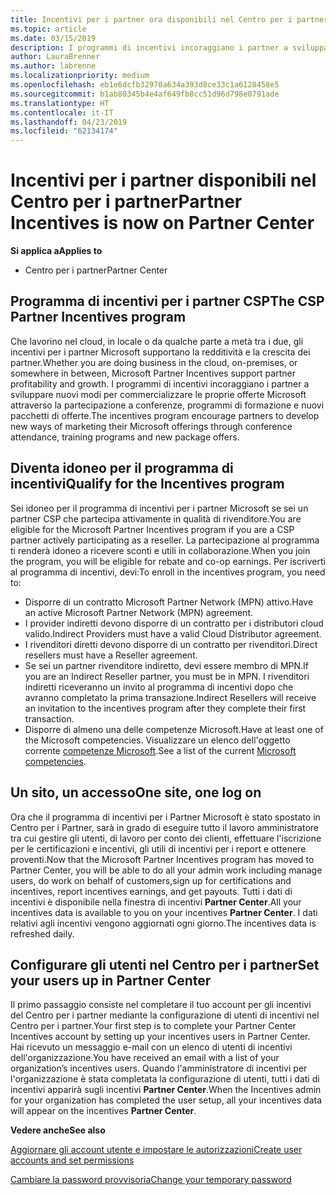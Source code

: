 ```yaml
---
title: Incentivi per i partner ora disponibili nel Centro per i partner | Centro per i partner
ms.topic: article
ms.date: 03/15/2019
description: I programmi di incentivi incoraggiano i partner a sviluppare nuove tecniche di marketing, offrire formazione e altro
author: LauraBrenner
ms.author: labrenne
ms.localizationpriority: medium
ms.openlocfilehash: eb1e6dcfb32970a634a393d8ce33c1a6128458e5
ms.sourcegitcommit: b1ab80345b4e4af649fb8cc51d96d798e0791ade
ms.translationtype: HT
ms.contentlocale: it-IT
ms.lasthandoff: 04/23/2019
ms.locfileid: "62134174"
---
```

# <a name="partner-incentives-is-now-on-partner-center"></a><span data-ttu-id="89224-103">Incentivi per i partner disponibili nel Centro per i partner</span><span class="sxs-lookup"><span data-stu-id="89224-103">Partner Incentives is now on Partner Center</span></span> 

<span data-ttu-id="89224-104">**Si applica a**</span><span class="sxs-lookup"><span data-stu-id="89224-104">**Applies to**</span></span>

-  <span data-ttu-id="89224-105">Centro per i partner</span><span class="sxs-lookup"><span data-stu-id="89224-105">Partner Center</span></span>

## <a name="the-csp-partner-incentives-program"></a><span data-ttu-id="89224-106">Programma di incentivi per i partner CSP</span><span class="sxs-lookup"><span data-stu-id="89224-106">The CSP Partner Incentives program</span></span>

<span data-ttu-id="89224-107">Che lavorino nel cloud, in locale o da qualche parte a metà tra i due, gli incentivi per i partner Microsoft supportano la redditività e la crescita dei partner.</span><span class="sxs-lookup"><span data-stu-id="89224-107">Whether you are doing business in the cloud, on-premises, or somewhere in between, Microsoft Partner Incentives support partner profitability and growth.</span></span> <span data-ttu-id="89224-108">I programmi di incentivi incoraggiano i partner a sviluppare nuovi modi per commercializzare le proprie offerte Microsoft attraverso la partecipazione a conferenze, programmi di formazione e nuovi pacchetti di offerte.</span><span class="sxs-lookup"><span data-stu-id="89224-108">The incentives program encourage partners to develop new ways of marketing their Microsoft offerings through conference attendance, training programs and new package offers.</span></span> 

## <a name="qualify-for-the-incentives-program"></a><span data-ttu-id="89224-109">Diventa idoneo per il programma di incentivi</span><span class="sxs-lookup"><span data-stu-id="89224-109">Qualify for the Incentives program</span></span>

<span data-ttu-id="89224-110">Sei idoneo per il programma di incentivi per i partner Microsoft se sei un partner CSP che partecipa attivamente in qualità di rivenditore.</span><span class="sxs-lookup"><span data-stu-id="89224-110">You are eligible for the Microsoft Partner Incentives program if you are a CSP partner actively participating as a reseller.</span></span>
<span data-ttu-id="89224-111">La partecipazione al programma ti renderà idoneo a ricevere sconti e utili in collaborazione.</span><span class="sxs-lookup"><span data-stu-id="89224-111">When you join the program, you will be eligible for rebate and co-op earnings.</span></span> <span data-ttu-id="89224-112">Per iscriverti al programma di incentivi, devi:</span><span class="sxs-lookup"><span data-stu-id="89224-112">To enroll in the incentives program, you need to:</span></span> 
- <span data-ttu-id="89224-113">Disporre di un contratto Microsoft Partner Network (MPN) attivo.</span><span class="sxs-lookup"><span data-stu-id="89224-113">Have an active Microsoft Partner Network (MPN) agreement.</span></span>  
- <span data-ttu-id="89224-114">I provider indiretti devono disporre di un contratto per i distributori cloud valido.</span><span class="sxs-lookup"><span data-stu-id="89224-114">Indirect Providers must have a valid Cloud Distributor agreement.</span></span>
- <span data-ttu-id="89224-115">I rivenditori diretti devono disporre di un contratto per rivenditori.</span><span class="sxs-lookup"><span data-stu-id="89224-115">Direct resellers must have a Reseller agreement.</span></span>
- <span data-ttu-id="89224-116">Se sei un partner rivenditore indiretto, devi essere membro di MPN.</span><span class="sxs-lookup"><span data-stu-id="89224-116">If you are an Indirect Reseller partner, you must be in MPN.</span></span> <span data-ttu-id="89224-117">I rivenditori indiretti riceveranno un invito al programma di incentivi dopo che avranno completato la prima transazione.</span><span class="sxs-lookup"><span data-stu-id="89224-117">Indirect Resellers will receive an invitation to the incentives program after they complete their first transaction.</span></span> 
- <span data-ttu-id="89224-118">Disporre di almeno una delle competenze Microsoft.</span><span class="sxs-lookup"><span data-stu-id="89224-118">Have at least one of the Microsoft competencies.</span></span> <span data-ttu-id="89224-119">Visualizzare un elenco dell'oggetto corrente [competenze Microsoft](competencies.md).</span><span class="sxs-lookup"><span data-stu-id="89224-119">See a list of the current [Microsoft competencies](competencies.md).</span></span>

## <a name="one-site-one-log-on"></a><span data-ttu-id="89224-120">Un sito, un accesso</span><span class="sxs-lookup"><span data-stu-id="89224-120">One site, one log on</span></span>

<span data-ttu-id="89224-121">Ora che il programma di incentivi per i Partner Microsoft è stato spostato in Centro per i Partner, sarà in grado di eseguire tutto il lavoro amministratore tra cui gestire gli utenti, di lavoro per conto dei clienti, effettuare l'iscrizione per le certificazioni e incentivi, gli utili di incentivi per i report e ottenere proventi.</span><span class="sxs-lookup"><span data-stu-id="89224-121">Now that the Microsoft Partner Incentives program has moved to Partner Center, you will be able to do all your admin work including manage users, do work on behalf of customers,sign up for certifications and incentives, report incentives earnings, and get payouts.</span></span> <span data-ttu-id="89224-122">Tutti i dati di incentivi è disponibile nella finestra di incentivi **Partner Center**.</span><span class="sxs-lookup"><span data-stu-id="89224-122">All your incentives data is available to you on your incentives **Partner Center**.</span></span> <span data-ttu-id="89224-123">I dati relativi agli incentivi vengono aggiornati ogni giorno.</span><span class="sxs-lookup"><span data-stu-id="89224-123">The incentives data is refreshed daily.</span></span>
 
## <a name="set-your-users-up-in-partner-center"></a><span data-ttu-id="89224-124">Configurare gli utenti nel Centro per i partner</span><span class="sxs-lookup"><span data-stu-id="89224-124">Set your users up in Partner Center</span></span>
 
<span data-ttu-id="89224-125">Il primo passaggio consiste nel completare il tuo account per gli incentivi del Centro per i partner mediante la configurazione di utenti di incentivi nel Centro per i partner.</span><span class="sxs-lookup"><span data-stu-id="89224-125">Your first step is to complete your Partner Center Incentives account by setting up your incentives users in Partner Center.</span></span> <span data-ttu-id="89224-126">Hai ricevuto un messaggio e-mail con un elenco di utenti di incentivi dell'organizzazione.</span><span class="sxs-lookup"><span data-stu-id="89224-126">You have received an email with a list of your organization’s incentives users.</span></span> <span data-ttu-id="89224-127">Quando l'amministratore di incentivi per l'organizzazione è stata completata la configurazione di utenti, tutti i dati di incentivi apparirà sugli incentivi **Partner Center**.</span><span class="sxs-lookup"><span data-stu-id="89224-127">When the Incentives admin for your organization has completed the user setup, all your incentives data will appear on the incentives **Partner Center**.</span></span>

<span data-ttu-id="89224-128">**Vedere anche**</span><span class="sxs-lookup"><span data-stu-id="89224-128">**See also**</span></span>

[<span data-ttu-id="89224-129">Aggiornare gli account utente e impostare le autorizzazioni</span><span class="sxs-lookup"><span data-stu-id="89224-129">Create user accounts and set permissions</span></span>](create-user-accounts-and-set-permissions.md)

[<span data-ttu-id="89224-130">Cambiare la password provvisoria</span><span class="sxs-lookup"><span data-stu-id="89224-130">Change your temporary password</span></span>](change-your-temporary-password.md)

